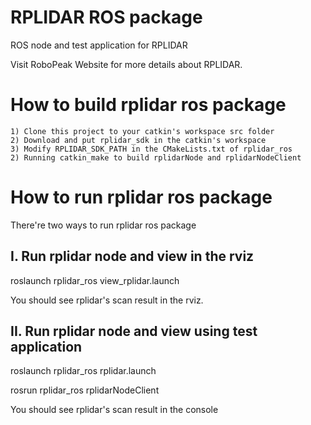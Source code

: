 RPLIDAR ROS package
=====================================================================

ROS node and test application for RPLIDAR

Visit RoboPeak Website for more details about RPLIDAR.

How to build rplidar ros package
=====================================================================
    1) Clone this project to your catkin's workspace src folder
    2) Download and put rplidar_sdk in the catkin's workspace
    3) Modify RPLIDAR_SDK_PATH in the CMakeLists.txt of rplidar_ros 
    2) Running catkin_make to build rplidarNode and rplidarNodeClient

How to run rplidar ros package
=====================================================================
There're two ways to run rplidar ros package

I. Run rplidar node and view in the rviz
------------------------------------------------------------
roslaunch rplidar_ros view_rplidar.launch

You should see rplidar's scan result in the rviz.

II. Run rplidar node and view using test application
------------------------------------------------------------
roslaunch rplidar_ros rplidar.launch

rosrun rplidar_ros rplidarNodeClient

You should see rplidar's scan result in the console
